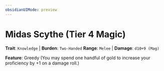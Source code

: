 ```yaml
---
obsidianUIMode: preview
---
```

# Midas Scythe (Tier 4 Magic)

**Trait**: `Knowledge` | **Burden**: `Two-Handed`
**Range**: `Melee` | **Damage**: `d10+9 (Mag)`

**Feature**: Greedy (You may spend one handful of gold to increase your proficiency by +1 on a damage roll.)

